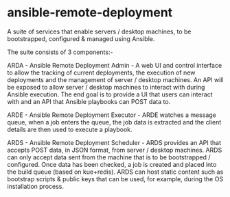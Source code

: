 # ansible-remote-deployment

A suite of services that enable servers / desktop machines, to be bootstrapped, configured & managed using Ansible.

The suite consists of 3 components:-


ARDA - Ansible Remote Deployment Admin - A web UI and control interface to allow the tracking of current deployments, the execution of new deployments and the management of server / desktop machines. An API will be exposed to allow server / desktop machines to interact with during Ansible execution.
The end goal is to provide a UI that users can interact with and an API that Ansible playbooks can POST data to.


ARDE - Ansible Remote Deployment Executor - ARDE watches a message queue, when a job enters the queue, the job data is extracted and the client details are then used to execute a playbook.



ARDS - Ansible Remote Deployment Scheduler - ARDS provides an API that accepts POST data, in JSON format, from server / desktop machines. ARDS can only accept data sent from the machine that is to be bootstrapped / configured.
Once data has been checked, a job is created and placed into the build queue (based on kue+redis). 
ARDS can host static content such as bootstrap scripts & public keys that can be used, for example, during the OS installation process.

